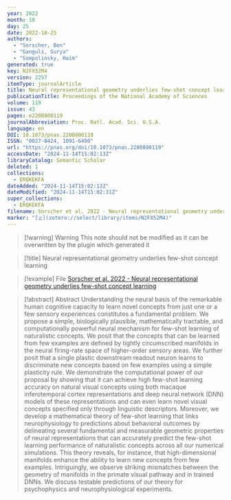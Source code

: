 ```yaml
---
year: 2022
month: 10
day: 25
date: 2022-10-25
authors:
  - "Sorscher, Ben"
  - "Ganguli, Surya"
  - "Sompolinsky, Haim"
generated: true
key: N2FX52M4
version: 2257
itemType: journalArticle
title: Neural representational geometry underlies few-shot concept learning
publicationTitle: Proceedings of the National Academy of Sciences
volume: 119
issue: 43
pages: e2200800119
journalAbbreviation: Proc. Natl. Acad. Sci. U.S.A.
language: en
DOI: 10.1073/pnas.2200800119
ISSN: "0027-8424, 1091-6490"
url: "https://pnas.org/doi/10.1073/pnas.2200800119"
accessDate: "2024-11-14T15:02:13Z"
libraryCatalog: Semantic Scholar
deleted: 1
collections:
  - ERQKEKFA
dateAdded: "2024-11-14T15:02:13Z"
dateModified: "2024-11-14T15:02:31Z"
super_collections:
  - ERQKEKFA
filename: Sorscher et al. 2022 - Neural representational geometry underlies few-shot concept learning
marker: "[🇿](zotero://select/library/items/N2FX52M4)"
---
```


>[!warning] Warning
> This note should not be modified as it can be overwritten by the plugin which generated it

> [!title] Neural representational geometry underlies few-shot concept learning

> [!example] File
> [Sorscher et al. 2022 - Neural representational geometry underlies few-shot concept learning](Sorscher%20et%20al.%202022%20-%20Neural%20representational%20geometry%20underlies%20few-shot%20concept%20learning.pdf)

> [!abstract] Abstract
> Understanding the neural basis of the remarkable human cognitive capacity to learn novel concepts from just one or a few sensory experiences constitutes a fundamental problem. We propose a simple, biologically plausible, mathematically tractable, and computationally powerful neural mechanism for few-shot learning of naturalistic concepts. We posit that the concepts that can be learned from few examples are defined by tightly circumscribed manifolds in the neural firing-rate space of higher-order sensory areas. We further posit that a single plastic downstream readout neuron learns to discriminate new concepts based on few examples using a simple plasticity rule. We demonstrate the computational power of our proposal by showing that it can achieve high few-shot learning accuracy on natural visual concepts using both macaque inferotemporal cortex representations and deep neural network (DNN) models of these representations and can even learn novel visual concepts specified only through linguistic descriptors. Moreover, we develop a mathematical theory of few-shot learning that links neurophysiology to predictions about behavioral outcomes by delineating several fundamental and measurable geometric properties of neural representations that can accurately predict the few-shot learning performance of naturalistic concepts across all our numerical simulations. This theory reveals, for instance, that high-dimensional manifolds enhance the ability to learn new concepts from few examples. Intriguingly, we observe striking mismatches between the geometry of manifolds in the primate visual pathway and in trained DNNs. We discuss testable predictions of our theory for psychophysics and neurophysiological experiments.

